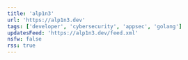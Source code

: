 ```yaml
---
title: 'alp1n3'
url: 'https://alp1n3.dev'
tags: ['developer', 'cybersecurity', 'appsec', 'golang']
updatesFeed: 'https://alp1n3.dev/feed.xml'
nsfw: false
rss: true
---
```

